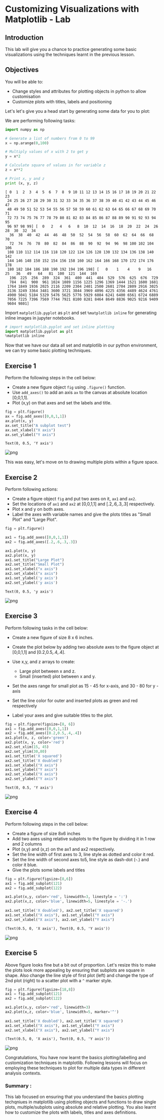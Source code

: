 
# Customizing Visualizations with Matplotlib - Lab

## Introduction

This lab will give you a chance to practice generating some basic visualizations using the techniques learnt in the previous lesson. 

## Objectives
You will be able to:
* Change styles and attributes for plotting objects in python to allow customisation
* Customize plots with titles, labels and positioning

Let's let's give you a head start by generating some data for you to plot:

We are performing following tasks:


```python
import numpy as np

# Generate a list of numbers from 0 to 99
x = np.arange(0,100)

# Multiply values of x with 2 to get y
y = x*2

# Calculate square of values in for variable z
z = x**2

# Print x, y and z
print (x, y, z)
```

    [ 0  1  2  3  4  5  6  7  8  9 10 11 12 13 14 15 16 17 18 19 20 21 22 23
     24 25 26 27 28 29 30 31 32 33 34 35 36 37 38 39 40 41 42 43 44 45 46 47
     48 49 50 51 52 53 54 55 56 57 58 59 60 61 62 63 64 65 66 67 68 69 70 71
     72 73 74 75 76 77 78 79 80 81 82 83 84 85 86 87 88 89 90 91 92 93 94 95
     96 97 98 99] [  0   2   4   6   8  10  12  14  16  18  20  22  24  26  28  30  32  34
      36  38  40  42  44  46  48  50  52  54  56  58  60  62  64  66  68  70
      72  74  76  78  80  82  84  86  88  90  92  94  96  98 100 102 104 106
     108 110 112 114 116 118 120 122 124 126 128 130 132 134 136 138 140 142
     144 146 148 150 152 154 156 158 160 162 164 166 168 170 172 174 176 178
     180 182 184 186 188 190 192 194 196 198] [   0    1    4    9   16   25   36   49   64   81  100  121  144  169
      196  225  256  289  324  361  400  441  484  529  576  625  676  729
      784  841  900  961 1024 1089 1156 1225 1296 1369 1444 1521 1600 1681
     1764 1849 1936 2025 2116 2209 2304 2401 2500 2601 2704 2809 2916 3025
     3136 3249 3364 3481 3600 3721 3844 3969 4096 4225 4356 4489 4624 4761
     4900 5041 5184 5329 5476 5625 5776 5929 6084 6241 6400 6561 6724 6889
     7056 7225 7396 7569 7744 7921 8100 8281 8464 8649 8836 9025 9216 9409
     9604 9801]


Import `matplotlib.pyplot` as `plt` and set `%matplotlib inline`  for generating inline images in jupyter notebooks. 


```python
# import matplotlib.pyplot and set inline plotting 
import matplotlib.pyplot as plt
%matplotlib inline
```

Now that we have our data all set and matplotlib in our python environment, we can try some basic plotting techniques.

## Exercise 1

Perform the following steps in the cell below:

* Create a new figure object `fig` using `.figure()` function.
* Use `add_axes()` to add an axis `ax` to the canvas at absolute location [0,0,1,1].
* Plot (x,y) on that axes and set the labels and title. 


```python
fig = plt.figure()
ax = fig.add_axes([0,0,1,1])
ax.plot(x, y)
ax.set_title("A subplot test")
ax.set_xlabel("X axis")
ax.set_ylabel("Y axis")
```




    Text(0, 0.5, 'Y axis')




![png](index_files/index_9_1.png)


This was easy, let's move on to drawing multiple plots within a figure space. 

## Exercise 2

Perform following actions:

* Create a figure object `fig` and put two axes on it, `ax1` and `ax2`. 
* Set the locations of `ax1` and `ax2` at [0,0,1,1] and [.2,.6,.3,.3] respectively.
* Plot x and y on both axes. 
* Label the axes with variable names and give the plots titles as "Small Plot" and "Large Plot". 


```python
fig = plt.figure()

ax1 = fig.add_axes([0,0,1,1])
ax2 = fig.add_axes([.2,.6,.3,.3])

ax1.plot(x, y)
ax2.plot(x, y)
ax1.set_title("Large Plot")
ax2.set_title("Small Plot")
ax1.set_xlabel("x axis")
ax2.set_xlabel("x axis")
ax1.set_ylabel('y axis')
ax2.set_ylabel('y axis')
```




    Text(0, 0.5, 'y axis')




![png](index_files/index_11_1.png)


## Exercise 3

Perform following tasks in the cell below:

* Create a new figure of size 8 x 6 inches. 
* Create the plot below by adding two absolute axes to the figure object at [0,0,1,1] and [0.2,0.5,.4,.4].

* Use x,y, and z arrays to create:
    * Large plot between x and z. 
    * Small (inserted) plot between x and y. 

* Set the axes range for small plot as 15 - 45 for x-axis, and 30 - 80 for y -axis
* Set the line color for outer and inserted plots as green and red respectively
* Label your axes and give suitable titles to the plot.




```python
fig = plt.figure(figsize=[8, 6])
ax1 = fig.add_axes([0,0,1,1])
ax2 = fig.add_axes([0.2,0.5,.4,.4])
ax1.plot(x, z, color='green')
ax2.plot(x, y, color='red')
ax2.set_xlim(15, 45)
ax2.set_ylim(30,80)
ax1.set_title('X squared')
ax2.set_title('X doubled')
ax1.set_xlabel("X axis")
ax1.set_ylabel("Y axis")
ax2.set_xlabel("X axis")
ax2.set_ylabel("Y axis")
```




    Text(0, 0.5, 'Y axis')




![png](index_files/index_13_1.png)


## Exercise 4

Perform following steps in the cell below:

* Create a figure of size 8x6 inches
* Add two axes using relative subplots to the figure by dividing it in 1 row and 2 columns
* Plot (x,y) and (x,z) on the ax1 and ax2 respectively. 
* Set the line width of first axes to 3, line style as dotted and color it red.
* Set the line width of second axes to5, line style as dash-dot (-.) and color it blue.
* Give the plots some labels and titles


```python
fig = plt.figure(figsize=[8,6])
ax1 = fig.add_subplot(121)
ax2 = fig.add_subplot(122)

ax1.plot(x,y, color='red', linewidth=3, linestyle = ':')
ax2.plot(x,z, color='blue', linewidth=5, linestyle = '-.')
 
ax1.set_title('X doubled'), ax2.set_title('X squared')
ax1.set_xlabel("X axis"), ax1.set_ylabel("Y axis")
ax2.set_xlabel("X axis"), ax2.set_ylabel("Y axis")
```




    (Text(0.5, 0, 'X axis'), Text(0, 0.5, 'Y axis'))




![png](index_files/index_15_1.png)


## Exercise 5

Above figure looks fine but a bit out of proportion. Let's resize this to make the plots look more appealing by ensuring that subplots are square in shape. Also change the line style of first plot (left) and change the type of 2nd plot (right) to a scatter plot with a `^` marker style.


```python
fig = plt.figure(figsize=[18,8])
ax1 = fig.add_subplot(121)
ax2 = fig.add_subplot(122)

ax1.plot(x,y, color='red', linewidth=3)
ax2.plot(x,z, color='blue', linewidth=5, marker='^')
 
ax1.set_title('X doubled'), ax2.set_title('X squared')
ax1.set_xlabel("X axis"), ax1.set_ylabel("Y axis")
ax2.set_xlabel("X axis"), ax2.set_ylabel("Y axis")
```




    (Text(0.5, 0, 'X axis'), Text(0, 0.5, 'Y axis'))




![png](index_files/index_17_1.png)


Congratulations, You have now learnt the basics plotting/labelling and customization techniques in matplotlib. Following lessons will focus on employing these techniques to plot for multiple data types in different analysis contexts. 


### Summary :

This lab focused on ensuring that you understand the basics plotting techqniues in matplotlib using plotting objects and functions to draw single plots, multiple/subplots using absolute and relative plotting. You also learnt how to customize the plots with labels, titles and axes definitions. 
